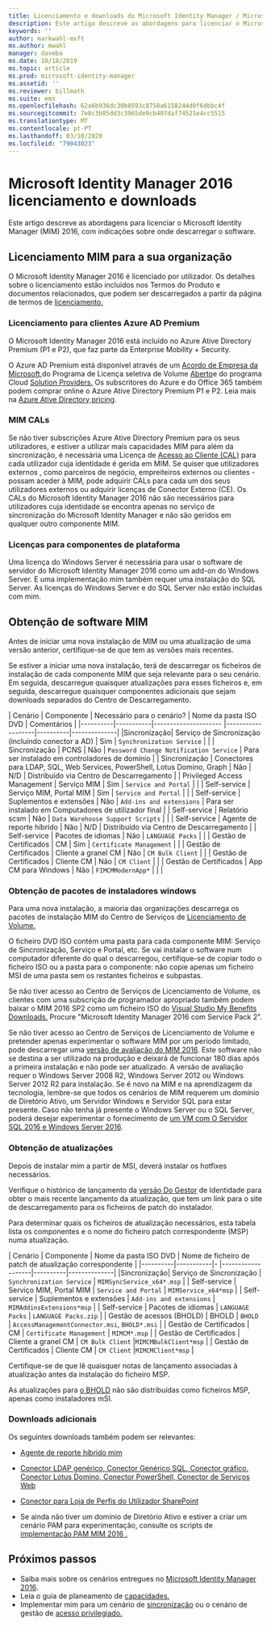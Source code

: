 ```yaml
---
title: Licenciamento e downloads do Microsoft Identity Manager / Microsoft Docs
description: Este artigo descreve as abordagens para licenciar o Microsoft Identity Manager (MIM) 2016, com indicações sobre onde descarregar o software.
keywords: ''
author: markwahl-msft
ms.author: mwahl
manager: daveba
ms.date: 10/18/2019
ms.topic: article
ms.prod: microsoft-identity-manager
ms.assetid: ''
ms.reviewer: billmath
ms.suite: ems
ms.openlocfilehash: 62a6b936dc30b8593c8758a6158244d0f6dbbc4f
ms.sourcegitcommit: 7e8c3b85dd3c3965de9cb407daf74521e4cc5515
ms.translationtype: MT
ms.contentlocale: pt-PT
ms.lasthandoff: 03/10/2020
ms.locfileid: "79043023"
---
```

# <a name="microsoft-identity-manager-2016-licensing-and-downloads"></a>Microsoft Identity Manager 2016 licenciamento e downloads

Este artigo descreve as abordagens para licenciar o Microsoft Identity Manager (MIM) 2016, com indicações sobre onde descarregar o software.

## <a name="licensing-mim-for-your-organization"></a>Licenciamento MIM para a sua organização

O Microsoft Identity Manager 2016 é licenciado por utilizador.  Os detalhes sobre o licenciamento estão incluídos nos Termos do Produto e documentos relacionados, que podem ser descarregados a partir da página de termos de [licenciamento.](https://www.microsoft.com/licensing/product-licensing/products.aspx)

### <a name="licensing-for-azure-ad-premium-customers"></a>Licenciamento para clientes Azure AD Premium

O Microsoft Identity Manager 2016 está incluído no Azure Ative Directory Premium (P1 e P2), que faz parte da Enterprise Mobility + Security.

O Azure AD Premium está disponível através de um [Acordo de Empresa da Microsoft,](https://www.microsoft.com/licensing/licensing-programs/enterprise.aspx)do Programa de Licença seletiva de Volume [Aberto](https://www.microsoft.com/licensing/licensing-programs/open-license.aspx)e do programa Cloud [Solution Providers.](https://go.microsoft.com/fwlink/?LinkId=614968&clcid=0x409) Os subscritores do Azure e do Office 365 também podem comprar online o Azure Ative Directory Premium P1 e P2.  Leia mais na [Azure Ative Directory pricing](https://azure.microsoft.com/pricing/details/active-directory/).

### <a name="mim-cals"></a>MIM CALs

Se não tiver subscrições Azure Ative Directory Premium para os seus utilizadores, e estiver a utilizar mais capacidades MIM para além da sincronização, é necessária uma Licença de [Acesso ao Cliente (CAL)](https://www.microsoft.com/licensing/product-licensing/client-access-license.aspx) para cada utilizador cuja identidade é gerida em MIM. Se quiser que utilizadores externos , como parceiros de negócio, empreiteiros externos ou clientes - possam aceder à MIM, pode adquirir CALs para cada um dos seus utilizadores externos ou adquirir licenças de Conector Externo (CE). Os CALs do Microsoft Identity Manager 2016 não são necessários para utilizadores cuja identidade se encontra apenas no serviço de sincronização do Microsoft Identity Manager e não são geridos em qualquer outro componente MIM.

### <a name="licenses-for-platform-components"></a>Licenças para componentes de plataforma

Uma licença do Windows Server é necessária para usar o software de servidor do Microsoft Identity Manager 2016 como um add-on do Windows Server. E uma implementação mim também requer uma instalação do SQL Server.  As licenças do Windows Server e do SQL Server não estão incluídas com mim.

## <a name="obtaining-mim-software"></a>Obtenção de software MIM

Antes de iniciar uma nova instalação de MIM ou uma atualização de uma versão anterior, certifique-se de que tem as versões mais recentes.

Se estiver a iniciar uma nova instalação, terá de descarregar os ficheiros de instalação de cada componente MIM que seja relevante para o seu cenário. Em seguida, descarregue quaisquer atualizações para esses ficheiros e, em seguida, descarregue quaisquer componentes adicionais que sejam downloads separados do Centro de Descarregamento.


| Cenário | Componente | Necessário para o cenário? | Nome da pasta ISO DVD | Comentários |
|----------|-----------|---------------------   |-------------------|----------|--------------|
|Sincronização| Serviço de Sincronização (incluindo conector a AD) | Sim | `Synchronization Service` | |
| Sincronização | PCNS | Não | `Password Change Notification Service` |  Para ser instalado em controladores de domínio |
| Sincronização | Conectores para LDAP, SQL, Web Services, PowerShell, Lotus Domino, Graph | Não | N/D | Distribuído via Centro de Descarregamento |
| Privileged Access Management | Serviço MIM | Sim | `Service and Portal` | |
| Self-service | Serviço MIM, Portal MIM | Sim | `Service and Portal` | |
| Self-service | Suplementos e extensões | Não | `Add-ins and extensions` | Para ser instalado em Computadores de utilizador final |
| Self-service | Relatório scsm | Não | `Data Warehouse Support Scripts` | |
| Self-service | Agente de reporte híbrido | Não | N/D | Distribuído via Centro de Descarregamento |
| Self-service | Pacotes de idiomas | Não | `LANGUAGE Packs` | |
| Gestão de Certificados | CM | Sim | `Certificate Management` | |
| Gestão de Certificados | Cliente a granel CM | Não | `CM Bulk Client` | |
| Gestão de Certificados | Cliente CM | Não | `CM Client`  | |
| Gestão de Certificados | App CM para Windows | Não | `FIMCMModernApp*` | | |

### <a name="obtaining-windows-installer-packages"></a>Obtenção de pacotes de instaladores windows

Para uma nova instalação, a maioria das organizações descarrega os pacotes de instalação MIM do Centro de Serviços de [Licenciamento de Volume.](https://www.microsoft.com/licensing/servicecenter/default.aspx) 


O ficheiro DVD ISO contém uma pasta para cada componente MIM: Serviço de Sincronização, Serviço e Portal, etc. Se vai instalar o software num computador diferente do qual o descarregou, certifique-se de copiar todo o ficheiro ISO ou a pasta para o componente: não copie apenas um ficheiro MSI de uma pasta sem os restantes ficheiros e subpastas.

Se não tiver acesso ao Centro de Serviços de Licenciamento de Volume, os clientes com uma subscrição de programador apropriado também podem baixar o MIM 2016 SP2 como um ficheiro ISO do [Visual Studio My Benefits Downloads.](https://my.visualstudio.com/Downloads?q=Microsoft%20Identity%20Manager%202016%20with%20Service%20Pack%202&pgroup=)  Procure "Microsoft Identity Manager 2016 com Service Pack 2".  

Se não tiver acesso ao Centro de Serviços de Licenciamento de Volume e pretender apenas experimentar o software MIM por um período limitado, pode descarregar uma [versão de avaliação do MIM 2016](https://www.microsoft.com/en-us/download/details.aspx?id=48244). Este software não se destina a ser utilizado na produção e deixará de funcionar 180 dias após a primeira instalação e não pode ser atualizado. A versão de avaliação requer o Windows Server 2008 R2, Windows Server 2012 ou Windows Server 2012 R2 para instalação.  Se é novo na MIM e na aprendizagem da tecnologia, lembre-se que todos os cenários de MIM requerem um domínio de Diretório Ativo, um Servidor Windows e Servidor SQL para estar presente. Caso não tenha já presente o Windows Server ou o SQL Server, poderá desejar experimentar o fornecimento de [um VM com O Servidor SQL 2016 e Windows Server 2016](https://azure.microsoft.com/blog/azure-images-sql-server-2016-on-windows-server-2016/).

### <a name="obtaining-updates"></a>Obtenção de atualizações

Depois de instalar mim a partir de MSI, deverá instalar os hotfixes necessários.

Verifique o histórico de lançamento da [versão Do Gestor](./reference/version-history.md) de Identidade para obter o mais recente lançamento da atualização, que tem um link para o site de descarregamento para os ficheiros de patch do instalador.

Para determinar quais os ficheiros de atualização necessários, esta tabela lista os componentes e o nome do ficheiro patch correspondente (MSP) numa atualização.

| Cenário | Componente | Nome da pasta ISO DVD | Nome de ficheiro de patch de atualização correspondente |
|----------|-----------|-   |-------------------|----------|--------------|
|Sincronização| Serviço de Sincronização | `Synchronization Service` | `MIMSyncService_x64*.msp` |
| Self-service | Serviço MIM, Portal MIM | `Service and Portal` | `MIMService_x64*msp` |
| Self-service | Suplementos e extensões | `Add-ins and extensions` | `MIMAddinsExtensions*msp` |
| Self-service | Pacotes de idiomas | `LANGUAGE Packs` | `LANGUAGE Packs.zip` |
| Gestão de acessos (BHOLD) | BHOLD | `BHOLD` | `AccessManagementConnector.msi`, `BHOLD*.msi` |
| Gestão de Certificados | CM |  `Certificate Management` | `MIMCM*.msp` |
| Gestão de Certificados | Cliente a granel CM |  `CM Bulk Client` |`MIMCMBulkClient*msp` |
| Gestão de Certificados | Cliente CM | `CM Client` |`MIMCMClient*msp` |

Certifique-se de que lê quaisquer notas de lançamento associadas à atualização antes da instalação do ficheiro MSP.

As atualizações para [o BHOLD](https://www.microsoft.com/download/details.aspx?id=55950) não são distribuídas como ficheiros MSP, apenas como instaladores mSI.

### <a name="additional-downloads"></a>Downloads adicionais

Os seguintes downloads também podem ser relevantes:

- [Agente de reporte híbrido mim](https://www.microsoft.com/download/details.aspx?id=55112)

- [Conector LDAP genérico, Conector Genérico SQL, Conector gráfico, Conector Lotus Domino, Conector PowerShell, Conector de Serviços Web](http://go.microsoft.com/fwlink/?LinkId=717495)

- [Conector para Loja de Perfis do Utilizador SharePoint](https://www.microsoft.com/download/details.aspx?id=41164)

- Se ainda não tiver um domínio de Diretório Ativo e estiver a criar um cenário PAM para experimentação, consulte os scripts de [implementação PAM MIM 2016 .](sp1-deployment-scripts.md)

## <a name="next-steps"></a>Próximos passos

- Saiba mais sobre os cenários entregues no [Microsoft Identity Manager 2016](microsoft-identity-manager-2016.md).
- Leia o guia de planeamento de [capacidades.](capacity-planning-guide.md)
- Implementar mim para um cenário de [sincronização](microsoft-identity-manager-deploy.md) ou o cenário de gestão de [acesso privilegiado.](./pam/privileged-identity-management-for-active-directory-domain-services.md)


